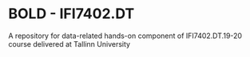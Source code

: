 # BOLD - 	IFI7402.DT
A repository for data-related hands-on component of IFI7402.DT.19-20 course delivered at Tallinn University 
